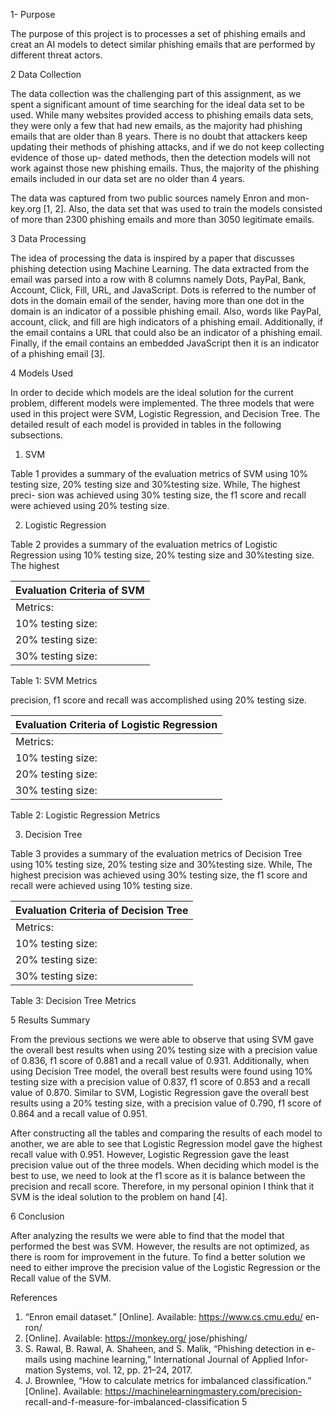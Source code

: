 1- Purpose

The purpose of this project is to processes a set of phishing emails and creat an AI models to detect similar phishing emails that are performed by different threat actors.

2  Data Collection

The data collection was the challenging part of this assignment, as we spent a significant amount of time searching for the ideal data set to be used. While many websites provided access to phishing emails data sets, they were only a few that had new emails, as the majority had phishing emails that are older than 8 years. There is no doubt that attackers keep updating their methods of phishing attacks, and if we do not keep collecting evidence of those up- dated methods, then the detection models will not work against those new phishing emails. Thus, the majority of the phishing emails included in our data set are no older than 4 years.

The data was captured from two public sources namely Enron and mon- key.org [1, 2]. Also, the data set that was used to train the models consisted of more than 2300 phishing emails and more than 3050 legitimate emails.

3  Data Processing

The idea of processing the data is inspired by a paper that discusses phishing detection using Machine Learning. The data extracted from the email was parsed into a row with 8 columns namely Dots, PayPal, Bank, Account, Click, Fill, URL, and JavaScript. Dots is referred to the number of dots in the domain email of the sender, having more than one dot in the domain is an indicator of a possible phishing email. Also, words like PayPal, account, click, and fill are high indicators of a phishing email. Additionally, if the email contains a URL that could also be an indicator of a phishing email. Finally, if the email contains an embedded JavaScript then it is an indicator of a phishing email [3].

4  Models Used

In order to decide which models are the ideal solution for the current problem, different models were implemented. The three models that were used in this project were SVM, Logistic Regression, and Decision Tree. The detailed result of each model is provided in tables in the following subsections.

1. SVM

Table 1 provides a summary of the evaluation metrics of SVM using 10% testing size, 20% testing size and 30%testing size. While, The highest preci- sion was achieved using 30% testing size, the f1 score and recall were achieved using 20% testing size.

2. Logistic Regression

Table 2 provides a summary of the evaluation metrics of Logistic Regression using 10% testing size, 20% testing size and 30%testing size. The highest



|Evaluation Criteria of SVM|
| - |
|Metrics:|Precision|F1-Score|Recall|
|10% testing size:|0.814%|0.871%|0.936%|
|20% testing size:|0.836%|0.881%|0.931%|
|30% testing size:|0.840%|0.879%|0.921%|
Table 1: SVM Metrics

precision, f1 score and recall was accomplished using 20% testing size.



|Evaluation Criteria of Logistic Regression|
| - |
|Metrics:|Precision|F1-Score|Recall|
|10% testing size:|0.795%|0.861%|0.940%|
|20% testing size:|0.790%|0.864%|0.951%|
|30% testing size:|0.788%|0.858%|0.941%|
Table 2: Logistic Regression Metrics

3. Decision Tree

Table 3 provides a summary of the evaluation metrics of Decision Tree using 10% testing size, 20% testing size and 30%testing size. While, The highest precision was achieved using 30% testing size, the f1 score and recall were achieved using 10% testing size.



|Evaluation Criteria of Decision Tree|
| - |
|Metrics:|Precision|F1-Score|Recall|
|10% testing size:|0.837%|0.853%|0.870%|
|20% testing size:|0.848%|0.849%|0.85%|
|30% testing size:|0.871%|0.848%|0.827%|
Table 3: Decision Tree Metrics

5  Results Summary

From the previous sections we were able to observe that using SVM gave the overall best results when using 20% testing size with a precision value of 0.836, f1 score of 0.881 and a recall value of 0.931. Additionally, when using Decision Tree model, the overall best results were found using 10% testing size with a precision value of 0.837, f1 score of 0.853 and a recall value of 0.870. Similar to SVM, Logistic Regression gave the overall best results using a 20% testing size, with a precision value of 0.790, f1 score of 0.864 and a recall value of 0.951.

After constructing all the tables and comparing the results of each model to another, we are able to see that Logistic Regression model gave the highest recall value with 0.951. However, Logistic Regression gave the least precision value out of the three models. When deciding which model is the best to use, we need to look at the f1 score as it is balance between the precision and recall score. Therefore, in my personal opinion I think that it SVM is the ideal solution to the problem on hand [4].

6  Conclusion

After analyzing the results we were able to find that the model that performed the best was SVM. However, the results are not optimized, as there is room for improvement in the future. To find a better solution we need to either improve the precision value of the Logistic Regression or the Recall value of the SVM.

References

1. “Enron email dataset.” [Online]. Available: https://www.cs.cmu.edu/ en- ron/
1. [Online]. Available: https://monkey.org/ jose/phishing/
1. S. Rawal, B. Rawal, A. Shaheen, and S. Malik, “Phishing detection in e-mails using machine learning,” International Journal of Applied Infor- mation Systems, vol. 12, pp. 21–24, 2017.
1. J. Brownlee, “How to calculate metrics for imbalanced classification.” [Online]. Available: https://machinelearningmastery.com/precision- recall-and-f-measure-for-imbalanced-classification
5
